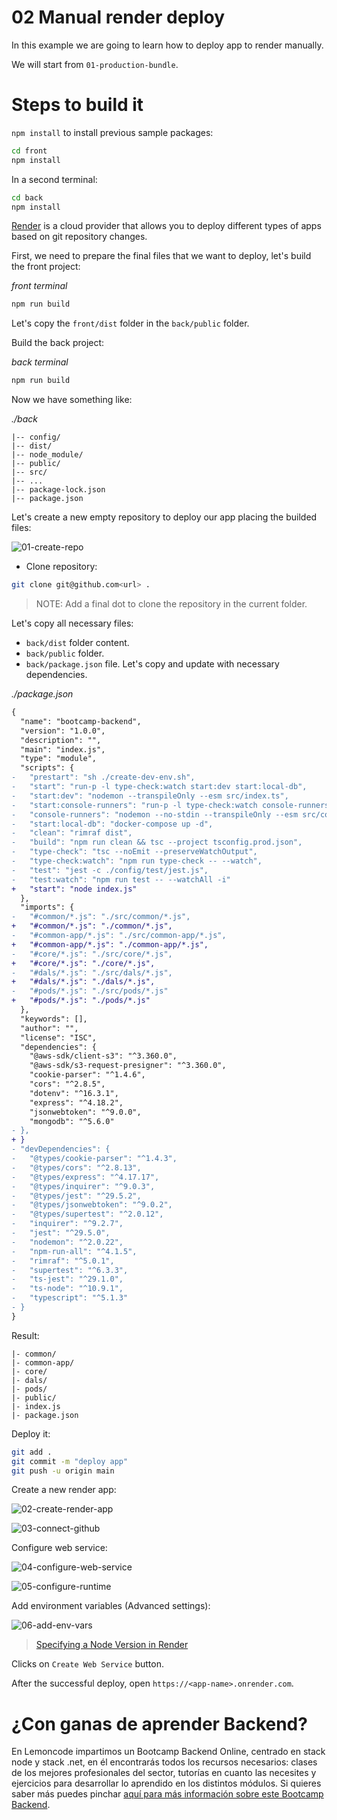 # 02 Manual render deploy

In this example we are going to learn how to deploy app to render manually.

We will start from `01-production-bundle`.

# Steps to build it

`npm install` to install previous sample packages:

```bash
cd front
npm install

```

In a second terminal:

```bash
cd back
npm install

```

[Render](https://render.com/) is a cloud provider that allows you to deploy different types of apps based on git repository changes.

First, we need to prepare the final files that we want to deploy, let's build the front project:

_front terminal_

```bash
npm run build

```

Let's copy the `front/dist` folder in the `back/public` folder.

Build the back project:

_back terminal_

```bash
npm run build

```

Now we have something like:

_./back_

```
|-- config/
|-- dist/
|-- node_module/
|-- public/
|-- src/
|-- ...
|-- package-lock.json
|-- package.json

```

Let's create a new empty repository to deploy our app placing the builded files:

![01-create-repo](./readme-resources/01-create-repo.png)

- Clone repository:

```bash
git clone git@github.com<url> .

```

> NOTE: Add a final dot to clone the repository in the current folder.

Let's copy all necessary files:

- `back/dist` folder content.
- `back/public` folder.
- `back/package.json` file. Let's copy and update with necessary dependencies.

_./package.json_

```diff
{
  "name": "bootcamp-backend",
  "version": "1.0.0",
  "description": "",
  "main": "index.js",
  "type": "module",
  "scripts": {
-   "prestart": "sh ./create-dev-env.sh",
-   "start": "run-p -l type-check:watch start:dev start:local-db",
-   "start:dev": "nodemon --transpileOnly --esm src/index.ts",
-   "start:console-runners": "run-p -l type-check:watch console-runners start:local-db",
-   "console-runners": "nodemon --no-stdin --transpileOnly --esm src/console-runners/index.ts",
-   "start:local-db": "docker-compose up -d",
-   "clean": "rimraf dist",
-   "build": "npm run clean && tsc --project tsconfig.prod.json",
-   "type-check": "tsc --noEmit --preserveWatchOutput",
-   "type-check:watch": "npm run type-check -- --watch",
-   "test": "jest -c ./config/test/jest.js",
-   "test:watch": "npm run test -- --watchAll -i"
+   "start": "node index.js"
  },
  "imports": {
-   "#common/*.js": "./src/common/*.js",
+   "#common/*.js": "./common/*.js",
-   "#common-app/*.js": "./src/common-app/*.js",
+   "#common-app/*.js": "./common-app/*.js",
-   "#core/*.js": "./src/core/*.js",
+   "#core/*.js": "./core/*.js",
-   "#dals/*.js": "./src/dals/*.js",
+   "#dals/*.js": "./dals/*.js",
-   "#pods/*.js": "./src/pods/*.js"
+   "#pods/*.js": "./pods/*.js"
  },
  "keywords": [],
  "author": "",
  "license": "ISC",
  "dependencies": {
    "@aws-sdk/client-s3": "^3.360.0",
    "@aws-sdk/s3-request-presigner": "^3.360.0",
    "cookie-parser": "^1.4.6",
    "cors": "^2.8.5",
    "dotenv": "^16.3.1",
    "express": "^4.18.2",
    "jsonwebtoken": "^9.0.0",
    "mongodb": "^5.6.0"
- },
+ }
- "devDependencies": {
-   "@types/cookie-parser": "^1.4.3",
-   "@types/cors": "^2.8.13",
-   "@types/express": "^4.17.17",
-   "@types/inquirer": "^9.0.3",
-   "@types/jest": "^29.5.2",
-   "@types/jsonwebtoken": "^9.0.2",
-   "@types/supertest": "^2.0.12",
-   "inquirer": "^9.2.7",
-   "jest": "^29.5.0",
-   "nodemon": "^2.0.22",
-   "npm-run-all": "^4.1.5",
-   "rimraf": "^5.0.1",
-   "supertest": "^6.3.3",
-   "ts-jest": "^29.1.0",
-   "ts-node": "^10.9.1",
-   "typescript": "^5.1.3"
- }
}

```

Result:

```
|- common/
|- common-app/
|- core/
|- dals/
|- pods/
|- public/
|- index.js
|- package.json

```

Deploy it:

```bash
git add .
git commit -m "deploy app"
git push -u origin main

```

Create a new render app:

![02-create-render-app](./readme-resources/02-create-render-app.png)

![03-connect-github](./readme-resources/03-connect-github.png)

Configure web service:

![04-configure-web-service](./readme-resources/04-configure-web-service.png)

![05-configure-runtime](./readme-resources/05-configure-runtime.png)

Add environment variables (Advanced settings):

![06-add-env-vars](./readme-resources/06-add-env-vars.png)

> [Specifying a Node Version in Render](https://render.com/docs/node-version)

Clicks on `Create Web Service` button.

After the successful deploy, open `https://<app-name>.onrender.com`.

# ¿Con ganas de aprender Backend?

En Lemoncode impartimos un Bootcamp Backend Online, centrado en stack node y stack .net, en él encontrarás todos los recursos necesarios: clases de los mejores profesionales del sector, tutorías en cuanto las necesites y ejercicios para desarrollar lo aprendido en los distintos módulos. Si quieres saber más puedes pinchar [aquí para más información sobre este Bootcamp Backend](https://lemoncode.net/bootcamp-backend#bootcamp-backend/banner).
